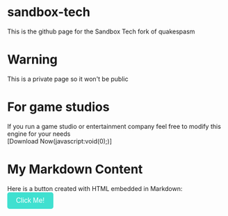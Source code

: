 # sandbox-tech
This is the github page for the Sandbox Tech fork of quakespasm

# Warning
This is a private page so it won't be public

# For game studios
If you run a game studio or entertainment company feel free to modify this engine for your needs  
[Download Now(javascript:void(0);)]

# My Markdown Content

Here is a button created with HTML embedded in Markdown:
<a href="https://example.com" target="_blank">
    <button style="padding: 10px 20px; background-color: turquoise; border: none; color: white; font-size: 16px; border-radius: 5px;">
        Click Me!
    </button>
</a>
